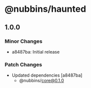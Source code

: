# @nubbins/haunted

## 1.0.0

### Minor Changes

- a8487ba: Initial release

### Patch Changes

- Updated dependencies [a8487ba]
  - @nubbins/core@0.1.0
